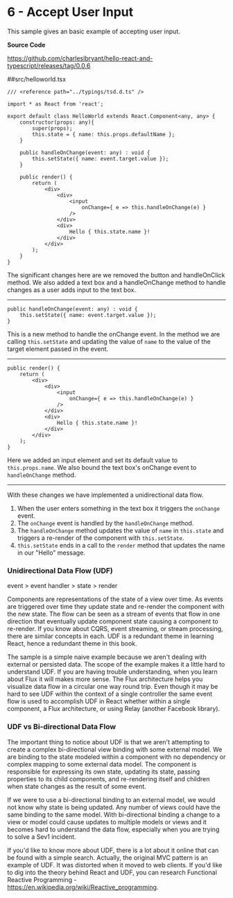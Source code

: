 # 6 - Accept User Input

This sample gives an basic example of accepting user input.

**Source Code** 

https://github.com/charleslbryant/hello-react-and-typescript/releases/tag/0.0.6

##src/helloworld.tsx

```
/// <reference path="../typings/tsd.d.ts" />

import * as React from 'react';

export default class HelloWorld extends React.Component<any, any> {
    constructor(props: any){
        super(props);
        this.state = { name: this.props.defaultName };
    }
    
    public handleOnChange(event: any) : void {
        this.setState({ name: event.target.value });
    }

	public render() {
		return (
            <div>
                <div>
                    <input 
                        onChange={ e => this.handleOnChange(e) }
                    />
                </div>
                <div>
                    Hello { this.state.name }!
                </div>
            </div>
        );
	}
}

```

The significant changes here are we removed the button and handleOnClick method. We also added a text box and a handleOnChange method to handle changes as a user adds input to the text box.

----

```
public handleOnChange(event: any) : void {
    this.setState({ name: event.target.value });
}
```

This is a new method to handle the onChange event. In the method we are calling `this.setState` and updating the value of `name` to the value of the target element passed in the event.

---

```
public render() {
	return (
        <div>
            <div>
                <input 
                    onChange={ e => this.handleOnChange(e) }
                />
            </div>
            <div>
                Hello { this.state.name }!
            </div>
        </div>
    );
}
```

Here we added an input element and set its default value to `this.props.name`. We also bound the text box's onChange event to `handleOnChange` method.

---

With these changes we have implemented a unidirectional data flow. 

1. When the user enters something in the text box it triggers the `onChange` event. 
2. The `onChange` event is handled by the `handleOnChange` method.
3. The `handleOnChange` method updates the value of `name` in `this.state` and triggers a re-render of the component with `this.setState`.
4. `this.setState` ends in a call to the `render` method that updates the name in our "Hello" message. 

### Unidirectional Data Flow (UDF)

event > event handler > state > render 

Components are representations of the state of a view over time. As events are triggered over time they update state and re-render the component with the new state. The flow can be seen as a stream of events that flow in one direction that eventually update component state causing a component to re-render. If you know about CQRS, event streaming, or stream processing, there are similar concepts in each. UDF is a redundant theme in learning React, hence a redundant theme in this book.

The sample is a simple naive example because we aren't dealing with external or persisted data. The scope of the example makes it a little hard to understand UDF. If you are having trouble understanding, when you learn about Flux it will makes more sense. The Flux architecture helps you visualize data flow in a circular one way round trip. Even though it may be hard to see UDF within the context of a single controller the same event flow is used to accomplish UDF in React whether within a single component, a Flux architecture, or using Relay (another Facebook library). 

### UDF vs Bi-directional Data Flow

The important thing to notice about UDF is that we aren't attempting to create a complex bi-directional view binding with some external model. We are binding to the state modeled within a component with no dependency or complex mapping to some external data model. The component is responsible for expressing its own state, updating its state, passing properties to its child components, and re-rendering itself and children when state changes as the result of some event.

If we were to use a bi-directional binding to an external model, we would not know why state is being updated. Any number of views could have the same binding to the same model. With bi-directional binding a change to a view or model could cause updates to multiple models or views and it becomes hard to understand the data flow, especially when you are trying to solve a Sev1 incident.

If you'd like to know more about UDF, there is a lot about it online that can be found with a simple search. Actually, the original MVC pattern is an example of UDF. It was distorted when it moved to web clients. If you'd like to dig into the theory behind React and UDF, you can  research Functional Reactive Programming - https://en.wikipedia.org/wiki/Reactive_programming.











